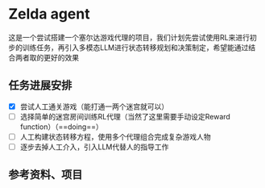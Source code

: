 # Zelda agent
这是一个尝试搭建一个塞尔达游戏代理的项目，我们计划先尝试使用RL来进行初步的训练任务，再引入多模态LLM进行状态转移规划和决策制定，希望能通过结合两者取的更好的效果

## 任务进展安排
- [x] 尝试人工通关游戏（能打通一两个迷宫就可以）
- [ ] 选择简单的迷宫房间训练RL代理（当然了这里需要手动设定Reward function）（==doing==）
- [ ] 人工构建状态转移方程，使用多个代理组合完成复杂游戏人物
- [ ] 逐步去掉人工介入，引入LLM代替人的指导工作

## 参考资料、项目

